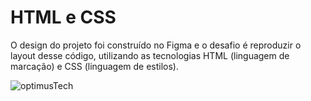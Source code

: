 # HTML e CSS

O design do projeto foi construído no Figma e o desafio é reproduzir o layout desse código, utilizando as tecnologias HTML (linguagem de marcação) e CSS (linguagem de estilos).


![optimusTech](https://user-images.githubusercontent.com/82118386/174093509-cc839160-6229-44f3-bb8e-d7c3ab689fc1.png)
